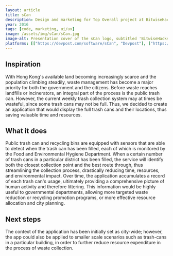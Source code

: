 ```yaml
---
layout: article
title: sCan
description: Design and marketing for Top Overall project at BitwiseHacks 2016.
year: 2016
tags: [code, marketing, ui/ux]
image: /assets/img/sCan/sCan.jpg
image-alt: Presentation cover of the sCan logo, subtitled 'BitwiseHacks 2016'
platforms: [["https://devpost.com/software/sCan", "Devpost"], ["https://speakerdeck.com/player/716f25367ddb4460a04a7f84a831f9fc", "Speaker Deck"], ["https://github.com/BitwiseHacks-CIS-2016", "GitHub"]]
---
```


## Inspiration

With Hong Kong's available land becoming increasingly scarce and the population climbing steadily, waste management has become a major priority for both the government and the citizens. Before waste reaches landfills or incinerators, an integral part of the process is the public trash can. However, the current weekly trash collection system may at times be wasteful, since some trash cans may not be full. Thus, we decided to create an application that would display the full trash cans and their locations, thus saving valuable time and resources.

## What it does

Public trash can and recycling bins are equipped with sensors that are able to detect when the trash can has been filled, each of which is monitored by the Food and Environmental Hygiene Department. When a certain number of trash cans in a particular district has been filled, the service will identify both the closest collection point and the best route through, thus streamlining the collection process, drastically reducing time, resources, and environmental impact. Over time, the application accumulates a record of each trash can's usage, ultimately providing a comprehensive picture of human activity and therefore littering. This information would be highly useful to governmental departments, allowing more targeted waste reduction or recycling promotion programs, or more effective resource allocation and city planning.

## Next steps

The context of the application has been initially set as city-wide; however, the app could also be applied to smaller scale scenarios such as trash-cans in a particular building, in order to further reduce resource expenditure in the process of waste collection.